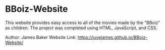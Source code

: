 # BBoiz-Website

This website provides easy access to all of the movies made by the "BBoiz" as children.
The project was completed using HTML, JavaScript, and CSS.

Author:        James Baker
Website Link:  https://juvejames.github.io/BBoiz-Website/
